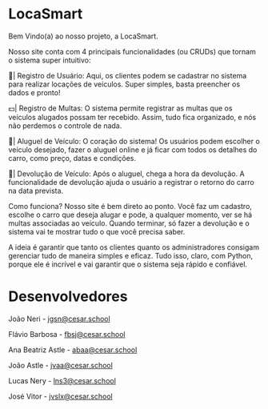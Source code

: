# LocaSmart

Bem Vindo(a) ao nosso projeto, a LocaSmart.

Nosso site conta com 4 principais funcionalidades (ou CRUDs) que tornam o sistema super intuitivo:

📝| Registro de Usuário: Aqui, os clientes podem se cadastrar no sistema para realizar locações de veículos. Super simples, basta preencher os dados e pronto!

💵| Registro de Multas: O sistema permite registrar as multas que os veículos alugados possam ter recebido. Assim, tudo fica organizado, e nós não perdemos o controle de nada.

🚗| Aluguel de Veículo: O coração do sistema! Os usuários podem escolher o veículo desejado, fazer o aluguel online e já ficar com todos os detalhes do carro, como preço, datas e condições.

🔄| Devolução de Veículo: Após o aluguel, chega a hora da devolução. A funcionalidade de devolução ajuda o usuário a registrar o retorno do carro na data prevista.

Como funciona?
Nosso site é bem direto ao ponto. Você faz um cadastro, escolhe o carro que deseja alugar e pode, a qualquer momento, ver se há multas associadas ao veículo. Quando terminar, só fazer a devolução e o sistema vai te mostrar tudo o que você precisa saber.

A ideia é garantir que tanto os clientes quanto os administradores consigam gerenciar tudo de maneira simples e eficaz. Tudo isso, claro, com Python, porque ele é incrível e vai garantir que o sistema seja rápido e confiável.

# Desenvolvedores

João Neri - jgsn@cesar.school

Flávio Barbosa - fbsj@cesar.school

Ana Beatriz Astle - abaa@cesar.school

João Astle - jvaa@cesar.school

Lucas Nery - lns3@cesar.school

José Vitor - jvslx@cesar.school

